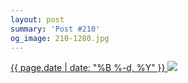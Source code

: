 ```yaml
---
layout: post
summary: 'Post #210'
og_image: 210-1280.jpg
---
```


<p>
 <time>
  <a href="/210">
   {{ page.date | date: "%B %-d, %Y" }}
  </a>
 </time>
 <a href="/210">
  <img sizes="(min-width: 700px) 50vw, calc(100vw - 2rem)" src="{{ site.assets_url }}/210-640.jpg" srcset="{{ site.assets_url }}/210-1280.jpg 1280w, {{ site.assets_url }}/210-960.jpg 960w, {{ site.assets_url }}/210-640.jpg 640w, {{ site.assets_url }}/210-320.jpg 320w"/>
 </a>
</p>
